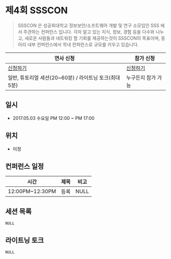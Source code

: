 # 제4회 SSSCON

>SSSCON 은 성공회대학교 정보보안/소프트웨어 개발 및 연구 소모임인 SSS 에서 주관하는 컨퍼런스 입니다.
>각자 알고 있는 지식, 정보, 경험 등을 다수와 나누고, 새로운 사람들과 네트워킹 할 기회를 제공하는것이 SSSCON의 목표이며, 동아리 내부 컨퍼런스에서 학내 컨퍼런스로 규모를 키우고 있습니다.

| 연사 신청                                    | 참가 신청             |
| ---------------------------------------- | ----------------- |
| [신청하기](https://goo.gl/forms/xTC5CfkMX5Am3GwU2) | [신청하기](https://goo.gl/forms/ibf3zxrrgyDihpCy2) |
| 일반, 튜토리얼 세션(20~60분) / 라이트닝 토크(최대 5분) | 누구든지 참가 가능 |

## 일시
- 2017.05.03 수요일 PM 12:00 ~ PM 17:00

## 위치

- 미정

## 컨퍼런스 일정
| 시간            | 제목                                       | 비고    |
| ------------- | ---------------------------------------- | ----- |
| 12:00PM~12:30PM | 등록                                       |   NULL    |


## 세션 목록
    NULL

## 라이트닝 토크
    NULL
